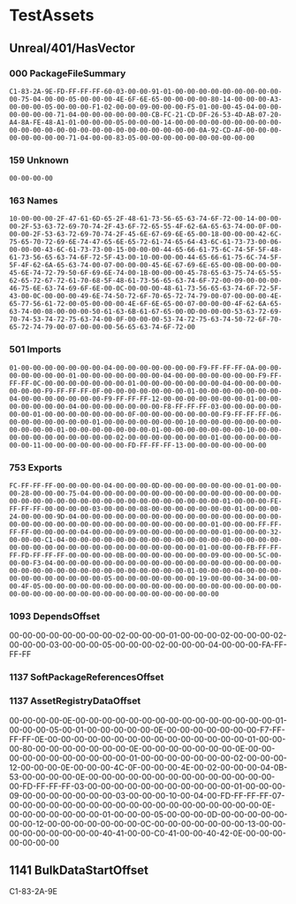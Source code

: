 # TestAssets

## Unreal/401/HasVector

### 000 PackageFileSummary
```
C1-83-2A-9E-FD-FF-FF-FF-60-03-00-00-91-01-00-00-00-00-00-00-00-00-00-00-75-04-00-00-05-00-00-00-4E-6F-6E-65-00-00-00-00-80-14-00-00-00-A3-00-00-00-05-00-00-00-F1-02-00-00-09-00-00-00-F5-01-00-00-45-04-00-00-00-00-00-00-71-04-00-00-00-00-00-00-CB-FC-21-CD-DF-26-53-4D-AB-07-20-A4-8A-FE-48-A1-01-00-00-00-05-00-00-00-14-00-00-00-00-00-00-00-00-00-00-00-00-00-00-00-00-00-00-00-00-00-00-00-00-00-0A-92-CD-AF-00-00-00-00-00-00-00-00-71-04-00-00-83-05-00-00-00-00-00-00-00-00-00-00
```

### 159 Unknown
```
00-00-00-00
```

### 163 Names
```
10-00-00-00-2F-47-61-6D-65-2F-48-61-73-56-65-63-74-6F-72-00-14-00-00-00-2F-53-63-72-69-70-74-2F-43-6F-72-65-55-4F-62-6A-65-63-74-00-0F-00-00-00-2F-53-63-72-69-70-74-2F-45-6E-67-69-6E-65-00-18-00-00-00-42-6C-75-65-70-72-69-6E-74-47-65-6E-65-72-61-74-65-64-43-6C-61-73-73-00-06-00-00-00-43-6C-61-73-73-00-15-00-00-00-44-65-66-61-75-6C-74-5F-5F-48-61-73-56-65-63-74-6F-72-5F-43-00-10-00-00-00-44-65-66-61-75-6C-74-5F-5F-4F-62-6A-65-63-74-00-07-00-00-00-45-6E-67-69-6E-65-00-0B-00-00-00-45-6E-74-72-79-50-6F-69-6E-74-00-1B-00-00-00-45-78-65-63-75-74-65-55-62-65-72-67-72-61-70-68-5F-48-61-73-56-65-63-74-6F-72-00-09-00-00-00-46-75-6E-63-74-69-6F-6E-00-0C-00-00-00-48-61-73-56-65-63-74-6F-72-5F-43-00-0C-00-00-00-49-6E-74-50-72-6F-70-65-72-74-79-00-07-00-00-00-4E-65-77-56-61-72-00-05-00-00-00-4E-6F-6E-65-00-07-00-00-00-4F-62-6A-65-63-74-00-08-00-00-00-50-61-63-6B-61-67-65-00-0D-00-00-00-53-63-72-69-70-74-53-74-72-75-63-74-00-0F-00-00-00-53-74-72-75-63-74-50-72-6F-70-65-72-74-79-00-07-00-00-00-56-65-63-74-6F-72-00
```

### 501 Imports
```
01-00-00-00-00-00-00-00-04-00-00-00-00-00-00-00-F9-FF-FF-FF-0A-00-00-00-00-00-00-00-01-00-00-00-00-00-00-00-04-00-00-00-00-00-00-00-F9-FF-FF-FF-0C-00-00-00-00-00-00-00-01-00-00-00-00-00-00-00-04-00-00-00-00-00-00-00-F9-FF-FF-FF-0F-00-00-00-00-00-00-00-01-00-00-00-00-00-00-00-04-00-00-00-00-00-00-00-F9-FF-FF-FF-12-00-00-00-00-00-00-00-01-00-00-00-00-00-00-00-04-00-00-00-00-00-00-00-F8-FF-FF-FF-03-00-00-00-00-00-00-00-01-00-00-00-00-00-00-00-0F-00-00-00-00-00-00-00-F9-FF-FF-FF-06-00-00-00-00-00-00-00-01-00-00-00-00-00-00-00-10-00-00-00-00-00-00-00-00-00-00-00-01-00-00-00-00-00-00-00-01-00-00-00-00-00-00-00-10-00-00-00-00-00-00-00-00-00-00-00-02-00-00-00-00-00-00-00-01-00-00-00-00-00-00-00-11-00-00-00-00-00-00-00-FD-FF-FF-FF-13-00-00-00-00-00-00-00
```

### 753 Exports
```
FC-FF-FF-FF-00-00-00-00-04-00-00-00-0D-00-00-00-00-00-00-00-01-00-00-00-28-00-00-00-75-04-00-00-00-00-00-00-00-00-00-00-00-00-00-00-00-00-00-00-00-00-00-00-00-00-00-00-00-00-00-00-00-00-00-00-01-00-00-00-FE-FF-FF-FF-00-00-00-00-03-00-00-00-08-00-00-00-00-00-00-00-01-00-00-00-24-00-00-00-9D-04-00-00-00-00-00-00-00-00-00-00-00-00-00-00-00-00-00-00-00-00-00-00-00-00-00-00-00-00-00-00-00-00-00-00-01-00-00-00-FF-FF-FF-FF-00-00-00-00-04-00-00-00-09-00-00-00-00-00-00-00-01-00-00-00-32-00-00-00-C1-04-00-00-00-00-00-00-00-00-00-00-00-00-00-00-00-00-00-00-00-00-00-00-00-00-00-00-00-00-00-00-00-00-00-00-01-00-00-00-FB-FF-FF-FF-FD-FF-FF-FF-00-00-00-00-0B-00-00-00-00-00-00-00-09-00-00-00-5C-00-00-00-F3-04-00-00-00-00-00-00-00-00-00-00-00-00-00-00-00-00-00-00-00-00-00-00-00-00-00-00-00-00-00-00-00-00-00-00-01-00-00-00-04-00-00-00-00-00-00-00-00-00-00-00-05-00-00-00-00-00-00-00-19-00-00-00-34-00-00-00-4F-05-00-00-00-00-00-00-00-00-00-00-00-00-00-00-00-00-00-00-00-00-00-00-00-00-00-00-00-00-00-00-00-00-00-00-00-00-00-00
```

### 1093 DependsOffset
00-00-00-00-00-00-00-00-02-00-00-00-01-00-00-00-02-00-00-00-02-00-00-00-03-00-00-00-05-00-00-00-02-00-00-00-04-00-00-00-FA-FF-FF-FF

### 1137 SoftPackageReferencesOffset
### 1137 AssetRegistryDataOffset
00-00-00-00-0E-00-00-00-00-00-00-00-00-00-00-00-00-00-00-00-01-00-00-00-05-00-01-00-00-00-00-00-0E-00-00-00-00-00-00-00-F7-FF-FF-FF-0E-00-00-00-00-00-00-00-00-00-00-00-00-00-00-00-01-00-00-00-80-00-00-00-00-00-00-00-0E-00-00-00-00-00-00-00-0E-00-00-00-00-00-00-00-00-00-00-00-01-00-00-00-00-00-00-00-02-00-00-00-12-00-00-00-0E-00-00-00-4C-0F-00-00-00-4E-00-02-00-00-00-04-0B-53-00-00-00-00-0E-00-00-00-00-00-00-00-00-00-00-00-00-00-00-00-FD-FF-FF-FF-03-00-00-00-00-00-00-00-00-00-00-00-01-00-00-00-09-00-00-00-00-00-00-00-03-00-00-00-10-00-04-00-FD-FF-FF-FF-07-00-00-00-00-00-00-00-00-00-00-00-00-00-00-00-00-00-00-00-0E-00-00-00-00-00-00-00-01-00-00-00-05-00-00-00-0D-00-00-00-00-00-00-00-12-00-00-00-00-00-00-00-0C-00-00-00-00-00-00-00-13-00-00-00-00-00-00-00-00-00-40-41-00-00-C0-41-00-00-40-42-0E-00-00-00-00-00-00-00

## 1141 BulkDataStartOffset
C1-83-2A-9E